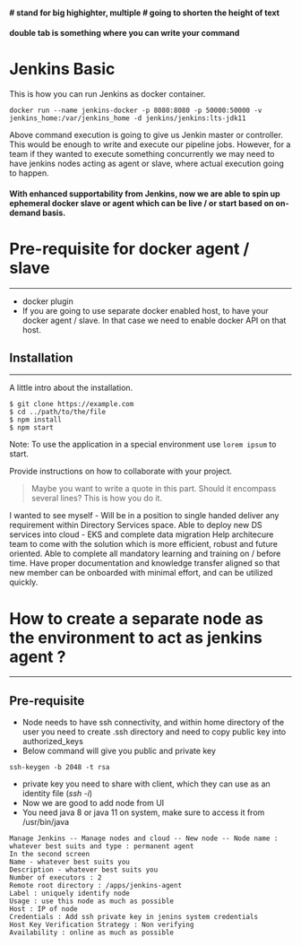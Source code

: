 #### # stand for big highighter, multiple # going to shorten the height of text
#### double tab is something where you can write your command

# Jenkins Basic ###

This is how you can run Jenkins as docker container. 

    docker run --name jenkins-docker -p 8080:8080 -p 50000:50000 -v jenkins_home:/var/jenkins_home -d jenkins/jenkins:lts-jdk11
  
Above command execution is going to give us Jenkin master or controller. This would be enough to write and execute our pipeline jobs. However, for a team if they wanted to execute something concurrently we may need to have jenkins nodes acting as agent or slave, where actual execution going to happen. 

#### With enhanced supportability from Jenkins, now we are able to spin up ephemeral docker slave or agent which can be live / or start based on on-demand basis. 

# Pre-requisite for docker agent / slave
***
* docker plugin
* If you are going to use separate docker enabled host, to have your docker agent / slave. In that case we need to enable docker API on that host. 
    
## Installation
***
A little intro about the installation. 
```
$ git clone https://example.com
$ cd ../path/to/the/file
$ npm install
$ npm start
```
Note: To use the application in a special environment use ```lorem ipsum``` to start.

Provide instructions on how to collaborate with your project.
> Maybe you want to write a quote in this part. 
> Should it encompass several lines?
> This is how you do it.
 
  
  
I wanted to see myself -
Will be in a position to single handed deliver any requirement within Directory Services space. 
Able to deploy new DS services into cloud - EKS and complete data migration 
Help architecure team to come with the solution which is more efficient, robust and future oriented. 
Able to complete all mandatory learning and training on / before time. 
Have proper documentation and knowledge transfer aligned so that new member can be onboarded with minimal effort, and can be utilized quickly.

# How to create a separate node as the environment to act as jenkins agent ?
***
## Pre-requisite
* Node needs to have ssh connectivity, and within home directory of the user you need to create .ssh directory and need to copy public key into authorized_keys
* Below command will give you public and private key
```
ssh-keygen -b 2048 -t rsa
```
* private key you need to share with client, which they can use as an identity file (_ssh -i_)
* Now we are good to add node from UI
* You need java 8 or java 11 on system, make sure to access it from /usr/bin/java
```
Manage Jenkins -- Manage nodes and cloud -- New node -- Node name : whatever best suits and type : permanent agent 
In the second screen 
Name - whatever best suits you 
Description - whatever best suits you 
Number of executors : 2
Remote root directory : /apps/jenkins-agent
Label : uniquely identify node
Usage : use this node as much as possible 
Host : IP of node
Credentials : Add ssh private key in jenins system credentials 
Host Key Verification Strategy : Non verifying 
Availability : online as much as possible
```


